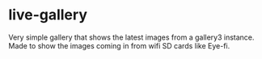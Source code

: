 live-gallery
============

Very simple gallery that shows the latest images from a gallery3 instance. Made to show the images coming in from wifi SD cards like Eye-fi.